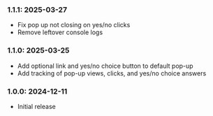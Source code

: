 ### 1.1.1: 2025-03-27

* Fix pop up not closing on yes/no clicks
* Remove leftover console logs

### 1.1.0: 2025-03-25

* Add optional link and yes/no choice button to default pop-up
* Add tracking of pop-up views, clicks, and yes/no choice answers

### 1.0.0: 2024-12-11

* Initial release